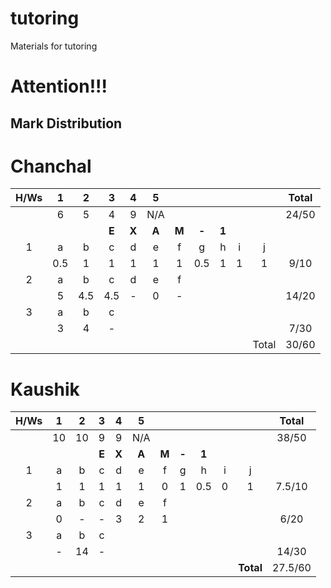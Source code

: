 # tutoring
Materials for tutoring

# Attention!!!
## Mark Distribution
# Chanchal

| H/Ws |  1  |  2  |   3   |   4   |   5   |       |       |       |     |       | Total |
| :--: | :-: | :-: | :---: | :---: | :---: | :---: | :---: | :---: | :-: | :---: | :---: |
|      |  6  |  5  |   4   |   9   |  N/A  |       |       |       |     |       | 24/50 |
|      |     |     | **E** | **X** | **A** | **M** | **-** | **1** |     |       |       |
|  1   |  a  |  b  |   c   |   d   |   e   |   f   |   g   |   h   |  i  |   j   |       |
|      | 0.5 |  1  |   1   |   1   |   1   |   1   |  0.5  |   1   |  1  |   1   | 9/10  |
|  2   |  a  |  b  |   c   |   d   |   e   |   f   |       |       |     |       |       |
|      |  5  | 4.5 |  4.5  |   -   |   0   |   -   |       |       |     |       | 14/20 |
|  3   |  a  |  b  |   c   |       |       |       |       |       |     |       |       |
|      |  3  |  4  |   -   |       |       |       |       |       |     |       | 7/30  |
|      |     |     |       |       |       |       |       |       |     | Total | 30/60 |

# Kaushik

| H/Ws |  1  |  2  |   3   |   4   |   5   |       |       |       |     |           |  Total  |
| :--: | :-: | :-: | :---: | :---: | :---: | :---: | :---: | :---: | :-: | :-------: | :-----: |
|      | 10  | 10  |   9   |   9   |  N/A  |       |       |       |     |           |  38/50  |
|      |     |     | **E** | **X** | **A** | **M** | **-** | **1** |     |           |         |
|  1   |  a  |  b  |   c   |   d   |   e   |   f   |   g   |   h   |  i  |     j     |         |
|      |  1  |  1  |   1   |   1   |   1   |   0   |   1   |  0.5  |  0  |     1     | 7.5/10  |
|  2   |  a  |  b  |   c   |   d   |   e   |   f   |       |       |     |           |         |
|      |  0  |  -  |   -   |   3   |   2   |   1   |       |       |     |           |  6/20   |
|  3   |  a  |  b  |   c   |       |       |       |       |       |     |           |         |
|      |  -  | 14  |   -   |       |       |       |       |       |     |           |  14/30  |
|      |     |     |       |       |       |       |       |       |     | **Total** | 27.5/60 |

